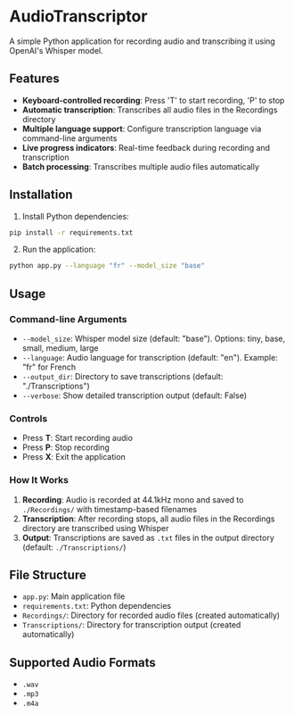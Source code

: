 # AudioTranscriptor

A simple Python application for recording audio and transcribing it using OpenAI's Whisper model.

## Features

- **Keyboard-controlled recording**: Press 'T' to start recording, 'P' to stop
- **Automatic transcription**: Transcribes all audio files in the Recordings directory
- **Multiple language support**: Configure transcription language via command-line arguments
- **Live progress indicators**: Real-time feedback during recording and transcription
- **Batch processing**: Transcribes multiple audio files automatically

## Installation

1. Install Python dependencies:
```bash
pip install -r requirements.txt
```

2. Run the application:
```bash
python app.py --language "fr" --model_size "base"
```

## Usage

### Command-line Arguments

- `--model_size`: Whisper model size (default: "base"). Options: tiny, base, small, medium, large
- `--language`: Audio language for transcription (default: "en"). Example: "fr" for French
- `--output_dir`: Directory to save transcriptions (default: "./Transcriptions")
- `--verbose`: Show detailed transcription output (default: False)

### Controls

- Press **T**: Start recording audio
- Press **P**: Stop recording
- Press **X**: Exit the application

### How It Works

1. **Recording**: Audio is recorded at 44.1kHz mono and saved to `./Recordings/` with timestamp-based filenames
2. **Transcription**: After recording stops, all audio files in the Recordings directory are transcribed using Whisper
3. **Output**: Transcriptions are saved as `.txt` files in the output directory (default: `./Transcriptions/`)

## File Structure

- `app.py`: Main application file
- `requirements.txt`: Python dependencies
- `Recordings/`: Directory for recorded audio files (created automatically)
- `Transcriptions/`: Directory for transcription output (created automatically)

## Supported Audio Formats

- `.wav`
- `.mp3`
- `.m4a`
